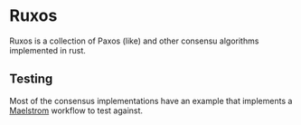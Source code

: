 # Ruxos
Ruxos is a collection of Paxos (like) and other consensu algorithms implemented in rust.

## Testing
Most of the consensus implementations have an example that implements a [Maelstrom](https://github.com/jepsen-io/maelstrom) workflow to test against.
